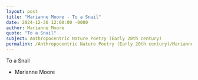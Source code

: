 ```yaml
---
layout: post
title: "Marianne Moore - To a Snail"
date: 2024-12-30 12:00:00 -0000
author: Marianne Moore
quote: "To a Snail"
subject: Anthropocentric Nature Poetry (Early 20th century)
permalink: /Anthropocentric Nature Poetry (Early 20th century)/Marianne Moore/Marianne Moore - To a Snail
---
```


To a Snail

- Marianne Moore
